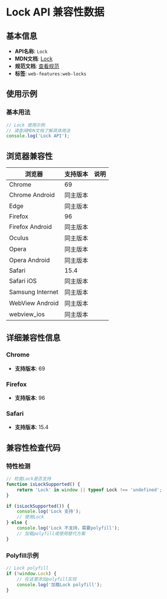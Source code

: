 # Lock API 兼容性数据

## 基本信息

- **API名称**: `Lock`
- **MDN文档**: [Lock](https://developer.mozilla.org/docs/Web/API/Lock)
- **规范文档**: [查看规范](https://w3c.github.io/web-locks/#api-lock)
- **标签**: `web-features:web-locks`

## 使用示例

### 基本用法

```javascript
// Lock 使用示例
// 请查阅MDN文档了解具体用法
console.log('Lock API');
```

## 浏览器兼容性

| 浏览器 | 支持版本 | 说明 |
|--------|----------|------|
| Chrome | 69 |  |
| Chrome Android | 同主版本 |  |
| Edge | 同主版本 |  |
| Firefox | 96 |  |
| Firefox Android | 同主版本 |  |
| Oculus | 同主版本 |  |
| Opera | 同主版本 |  |
| Opera Android | 同主版本 |  |
| Safari | 15.4 |  |
| Safari iOS | 同主版本 |  |
| Samsung Internet | 同主版本 |  |
| WebView Android | 同主版本 |  |
| webview_ios | 同主版本 |  |

## 详细兼容性信息

### Chrome

- **支持版本**: 69

### Firefox

- **支持版本**: 96

### Safari

- **支持版本**: 15.4

## 兼容性检查代码

### 特性检测

```javascript
// 检查Lock是否支持
function isLockSupported() {
    return 'Lock' in window || typeof Lock !== 'undefined';
}

if (isLockSupported()) {
    console.log('Lock 支持');
    // 使用Lock
} else {
    console.log('Lock 不支持，需要polyfill');
    // 加载polyfill或使用替代方案
}
```

### Polyfill示例

```javascript
// Lock polyfill
if (!window.Lock) {
    // 在这里添加polyfill实现
    console.log('加载Lock polyfill');
}
```

